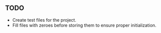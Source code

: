 ## TODO

- Create test files for the project.
- Fill files with zeroes before storing them to ensure proper initialization.

